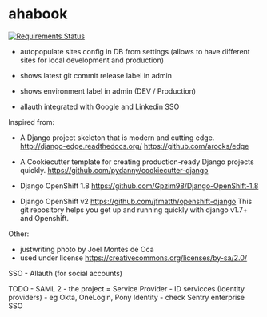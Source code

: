 # ahabook
[![Requirements Status](https://requires.io/github/radeksvarz/ahabook/requirements.svg?branch=master)](https://requires.io/github/radeksvarz/ahabook/requirements/?branch=master)

 + autopopulate sites config in DB from settings (allows to have different sites for local development and production)

 + shows latest git commit release label in admin

 + shows environment label in admin (DEV / Production)

 + allauth integrated with Google and Linkedin SSO



Inspired from:
 -  A Django project skeleton that is modern and cutting edge. http://django-edge.readthedocs.org/ https://github.com/arocks/edge

 - A Cookiecutter template for creating production-ready Django projects quickly. https://github.com/pydanny/cookiecutter-django

 - Django OpenShift 1.8 https://github.com/Gpzim98/Django-OpenShift-1.8

 - Django OpenShift v2 https://github.com/jfmatth/openshift-django
    This git repository helps you get up and running quickly with django v1.7+ and Openshift.

Other:
 - justwriting photo by Joel Montes de Oca
 - used under license https://creativecommons.org/licenses/by-sa/2.0/


 SSO - Allauth (for social accounts)

 TODO - SAML 2
    - the project = Service Provider
    - ID servicces (Identity providers) - eg Okta, OneLogin, Pony Identity
    - check Sentry enterprise SSO
